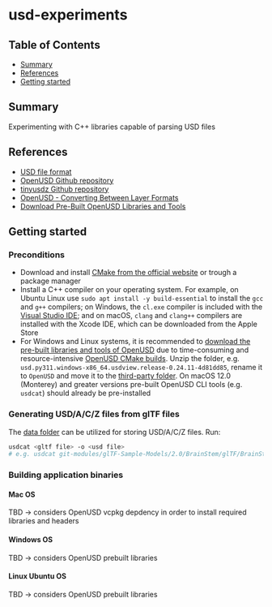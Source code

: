 # usd-experiments

## Table of Contents

- [Summary](#summary)
- [References](#references)
- [Getting started](#getting-started)

## Summary

Experimenting with C++ libraries capable of parsing USD files

## References

- [USD file format](https://docs.fileformat.com/3d/usd/)
- [OpenUSD Github repository](https://github.com/PixarAnimationStudios/OpenUSD)
- [tinyusdz Github repository](https://github.com/lighttransport/tinyusdz/tree/dev)
- [OpenUSD - Converting Between Layer Formats](https://openusd.org/docs/Converting-Between-Layer-Formats.html#ConvertingBetweenLayerFormats-Convertingbetween.usdaand.usdcFiles)
- [Download Pre-Built OpenUSD Libraries and Tools](https://developer.nvidia.com/usd#section-getting-started)

## Getting started

### Preconditions

- Download and install [CMake from the official website](https://cmake.org/download/)  or trough a package manager
- Install a C++ compiler on your operating system. For example, on Ubuntu Linux use `sudo apt install -y build-essential` to install the `gcc` and `g++` compilers; on Windows, the `cl.exe` compiler is included with the [Visual Studio IDE](https://visualstudio.microsoft.com/vs/); and on macOS, `clang` and `clang++` compilers are installed with the Xcode IDE, which can be downloaded from the Apple Store
- For Windows and Linux systems, it is recommended to [download the pre-built libraries and tools of OpenUSD](https://developer.nvidia.com/usd#section-getting-started) due to time-consuming and resource-intensive [OpenUSD CMake builds](https://github.com/PixarAnimationStudios/OpenUSD). 
Unzip the folder, e.g. `usd.py311.windows-x86_64.usdview.release-0.24.11-4d81dd85`, rename it to `OpenUSD` and move it to the [third-party folder](./third-party/). On macOS 12.0 (Monterey) and greater versions pre-built OpenUSD CLI tools (e.g. `usdcat`)  should already be pre-installed

### Generating USD/A/C/Z files from glTF files

The [data folder](data) can be utilized for storing USD/A/C/Z files. Run:

```sh
usdcat <gltf file> -o <usd file>
# e.g. usdcat git-modules/glTF-Sample-Models/2.0/BrainStem/glTF/BrainStem.gltf -o BrainStem.usda
```

### Building application binaries

#### Mac OS

TBD -> considers OpenUSD vcpkg depdency in order to install required libraries and headers

#### Windows OS

TBD -> considers OpenUSD prebuilt libraries

#### Linux Ubuntu OS

TBD -> considers OpenUSD prebuilt libraries